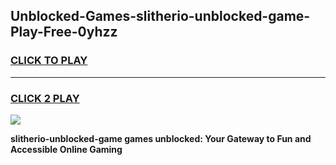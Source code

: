 
## Unblocked-Games-slitherio-unblocked-game-Play-Free-0yhzz
<h3>
<a href="https://premium76.site?title=slitherio-unblocked-game&ref=21A">CLICK TO PLAY</a></h3>
<hr>

<h3>
<a href="https://premium76.site?title=slitherio-unblocked-game&ref=21A">CLICK 2 PLAY</a>
  
</h3>

<a href="https://premium76.site?title=slitherio-unblocked-game&ref=21A"><img src="https://clearcache.store/games.png"></a>


**slitherio-unblocked-game games unblocked: Your Gateway to Fun and Accessible Online Gaming**
